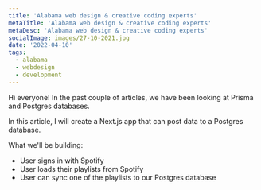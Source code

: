 ```yaml
---
title: 'Alabama web design & creative coding experts'
metaTitle: 'Alabama web design & creative coding experts'
metaDesc: 'Alabama web design & creative coding experts'
socialImage: images/27-10-2021.jpg
date: '2022-04-10'
tags:
  - alabama
  - webdesign
  - development
---
```


Hi everyone! In the past couple of articles, we have been looking at Prisma and Postgres databases.

In this article, I will create a Next.js app that can post data to a Postgres database.

What we'll be building:

- User signs in with Spotify
- User loads their playlists from Spotify
- User can sync one of the playlists to our Postgres database
